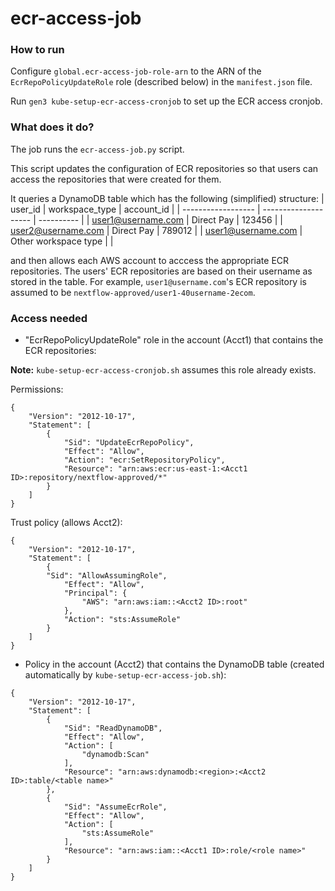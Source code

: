 # ecr-access-job

### How to run

Configure `global.ecr-access-job-role-arn` to the ARN of the `EcrRepoPolicyUpdateRole` role (described below) in the `manifest.json` file.

Run `gen3 kube-setup-ecr-access-cronjob` to set up the ECR access cronjob.

### What does it do?

The job runs the `ecr-access-job.py` script.

This script updates the configuration of ECR repositories so that users can access the repositories that were created for them.

It queries a DynamoDB table which has the following (simplified) structure:
| user_id            | workspace_type       | account_id |
| ------------------ | -------------------- | ---------- |
| user1@username.com | Direct Pay           | 123456     |
| user2@username.com | Direct Pay           | 789012     |
| user1@username.com | Other workspace type | <null>     |

and then allows each AWS account to acccess the appropriate ECR repositories. The users' ECR repositories are based on their username as stored in the table. For example, `user1@username.com`'s ECR repository is assumed to be `nextflow-approved/user1-40username-2ecom`.

### Access needed

- "EcrRepoPolicyUpdateRole" role in the account (Acct1) that contains the ECR repositories:

**Note:** `kube-setup-ecr-access-cronjob.sh` assumes this role already exists.

Permissions:
```
{
    "Version": "2012-10-17",
    "Statement": [
        {
            "Sid": "UpdateEcrRepoPolicy",
            "Effect": "Allow",
            "Action": "ecr:SetRepositoryPolicy",
            "Resource": "arn:aws:ecr:us-east-1:<Acct1 ID>:repository/nextflow-approved/*"
        }
    ]
}
```

Trust policy (allows Acct2):
```
{
    "Version": "2012-10-17",
    "Statement": [
        {
        "Sid": "AllowAssumingRole",
            "Effect": "Allow",
            "Principal": {
                "AWS": "arn:aws:iam::<Acct2 ID>:root"
            },
            "Action": "sts:AssumeRole"
        }
    ]
}
```

- Policy in the account (Acct2) that contains the DynamoDB table (created automatically by `kube-setup-ecr-access-job.sh`):
```
{
    "Version": "2012-10-17",
    "Statement": [
        {
            "Sid": "ReadDynamoDB",
            "Effect": "Allow",
            "Action": [
                "dynamodb:Scan"
            ],
            "Resource": "arn:aws:dynamodb:<region>:<Acct2 ID>:table/<table name>"
        },
        {
            "Sid": "AssumeEcrRole",
            "Effect": "Allow",
            "Action": [
                "sts:AssumeRole"
            ],
            "Resource": "arn:aws:iam::<Acct1 ID>:role/<role name>"
        }
    ]
}
```
